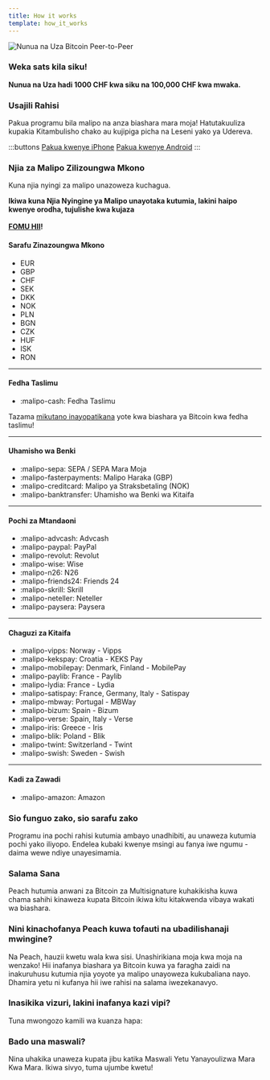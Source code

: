 ```yaml
---
title: How it works
template: how_it_works
---
```

<!--[teaser]-->
![Nunua na Uza Bitcoin Peer-to-Peer](/img/how-it-works/buy-and-sell-bitcoin-peer-to-peer.png)

### Weka sats <span>kila siku</span>!

**Nunua na Uza hadi 1000 CHF kwa siku na 100,000 CHF kwa mwaka.**

<!--[easy registration]-->
### Usajili Rahisi

Pakua programu bila malipo na anza biashara mara moja! Hatutakuuliza kupakia Kitambulisho chako au kujipiga picha na Leseni yako ya Udereva.

:::buttons
[Pakua kwenye iPhone]($iosUrl$)
[Pakua kwenye Android]($androidUrl$)
:::
<!--[payment_methods]-->
### Njia za Malipo Zilizoungwa Mkono

Kuna njia nyingi za malipo unazoweza kuchagua.<br>

**Ikiwa kuna Njia Nyingine ya Malipo unayotaka kutumia, lakini haipo kwenye orodha, tujulishe kwa kujaza**
<br><br>
**[FOMU HII](https://ncxldazr6m4.typeform.com/to/SJljDnae)!**

#### Sarafu Zinazoungwa Mkono

- EUR
- GBP
- CHF
- SEK
- DKK
- NOK
- PLN
- BGN
- CZK
- HUF
- ISK
- RON

---

#### Fedha Taslimu

- :malipo-cash: Fedha Taslimu

Tazama [mikutano inayopatikana](/for-meetups/) yote kwa biashara ya Bitcoin kwa fedha taslimu!

---

#### Uhamisho wa Benki

- :malipo-sepa: SEPA / SEPA Mara Moja
- :malipo-fasterpayments: Malipo Haraka (GBP)
- :malipo-creditcard: Malipo ya Straksbetaling (NOK)
- :malipo-banktransfer: Uhamisho wa Benki wa Kitaifa

---

#### Pochi za Mtandaoni

- :malipo-advcash: Advcash
- :malipo-paypal: PayPal
- :malipo-revolut: Revolut
- :malipo-wise: Wise
- :malipo-n26: N26
- :malipo-friends24: Friends 24
- :malipo-skrill: Skrill
- :malipo-neteller: Neteller
- :malipo-paysera: Paysera

---

#### Chaguzi za Kitaifa

- :malipo-vipps: Norway - Vipps
- :malipo-kekspay: Croatia - KEKS Pay
- :malipo-mobilepay: Denmark, Finland - MobilePay
- :malipo-paylib: France - Paylib
- :malipo-lydia: France - Lydia
- :malipo-satispay: France, Germany, Italy - Satispay
- :malipo-mbway: Portugal - MBWay
- :malipo-bizum: Spain - Bizum
- :malipo-verse: Spain, Italy - Verse
- :malipo-iris: Greece - Iris
- :malipo-blik: Poland - Blik
- :malipo-twint: Switzerland - Twint
- :malipo-swish: Sweden - Swish

---

#### Kadi za Zawadi

- :malipo-amazon: Amazon

<!--[self_custody]-->
### Sio funguo zako, sio sarafu zako

Programu ina pochi rahisi kutumia ambayo unadhibiti, au unaweza kutumia pochi yako iliyopo. Endelea kubaki kwenye msingi au fanya iwe ngumu - daima wewe ndiye unayesimamia.

<!--[security]-->
### Salama Sana

Peach hutumia anwani za Bitcoin za Multisignature kuhakikisha kuwa chama sahihi kinaweza kupata Bitcoin ikiwa kitu kitakwenda vibaya wakati wa biashara.

<!--[difference]-->
### Nini kinachofanya Peach kuwa tofauti na ubadilishanaji mwingine?

Na Peach, hauzii kwetu wala kwa sisi.
Unashirikiana moja kwa moja na wenzako!
Hii inafanya biashara ya Bitcoin kuwa ya faragha zaidi na inakuruhusu kutumia njia yoyote ya malipo unayoweza kukubaliana nayo.
Dhamira yetu ni kufanya hii iwe rahisi na salama iwezekanavyo.  

<!--[sounds_cool]-->
### Inasikika vizuri, lakini inafanya kazi vipi?

Tuna mwongozo kamili wa kuanza hapa:

<!--[questions]-->
### Bado una maswali?

Nina uhakika unaweza kupata jibu katika Maswali Yetu Yanayoulizwa Mara Kwa Mara.
Ikiwa sivyo, tuma ujumbe kwetu!
